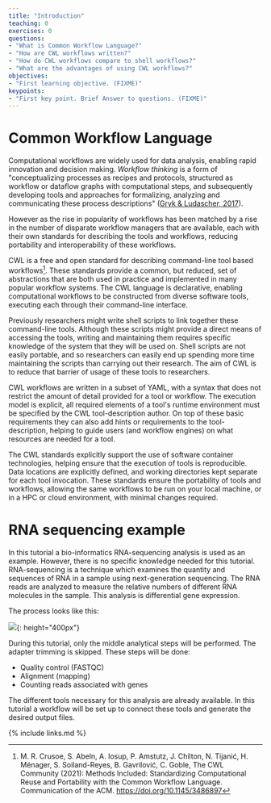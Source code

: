 ```yaml
---
title: "Introduction"
teaching: 0
exercises: 0
questions:
- "What is Common Workflow Language?"
- "How are CWL workflows written?"
- "How do CWL workflows compare to shell workflows?"
- "What are the advantages of using CWL workflows?"
objectives:
- "First learning objective. (FIXME)"
keypoints:
- "First key point. Brief Answer to questions. (FIXME)"
---
```


# Common Workflow Language

Computational workflows are widely used for data analysis, enabling rapid innovation and decision making.
_Workflow thinking_ is a form of "conceptualizing processes as recipes and protocols, structured as workflow or dataflow graphs with computational steps,
and subsequently developing tools and approaches for formalizing, analyzing and communicating these process descriptions" ([Gryk & Ludascher, 2017](https://doi.org/10.1353/lib.2017.0018)).

However as the rise in popularity of workflows has been matched by a rise in the number of disparate workflow managers that are available,
each with their own standards for describing the tools and workflows, reducing portability and interoperability of these workflows.

CWL is a free and open standard for describing command-line tool based workflows[^1].
These standards provide a common, but reduced, set of abstractions that are both used in practice and implemented in many popular workflow systems.
The CWL language is declarative, enabling computational workflows to be constructed from diverse software tools, executing each through their command-line interface.

Previously researchers might write shell scripts to link together these command-line tools.
Although these scripts might provide a direct means of accessing the tools, writing and maintaining them requires specific knowledge of the system that they will be used on.
Shell scripts are not easily portable, and so researchers can easily end up spending more time maintaining the scripts than carrying out their research.
The aim of CWL is to reduce that barrier of usage of these tools to researchers.

CWL workflows are written in a subset of YAML, with a syntax that does not restrict the amount of detail provided for a tool or workflow.
The execution model is explicit, all required elements of a tool's runtime environment must be specified by the CWL tool-description author.
On top of these basic requirements they can also add hints or requirements to the tool-description, helping to guide users (and workflow engines) on what resources are needed for a tool.

The CWL standards explicitly support the use of software container technologies, helping ensure that the execution of tools is reproducible.
Data locations are explicitly defined, and working directories kept separate for each tool invocation.
These standards ensure the portability of tools and workflows, allowing the same workflows to be run on your local machine, or in a HPC or cloud environment, with minimal changes required.

# RNA sequencing example

In this tutorial a bio-informatics RNA-sequencing analysis is used as an example. However, there is no specific knowledge needed for this tutorial.
RNA-sequencing is a technique which examines the quantity and sequences of RNA in a sample using next-generation sequencing.
The RNA reads are analyzed to measure the relative numbers of different RNA molecules in the sample. This analysis is differential gene expression.

The process looks like this:

![]({{page.root}}/fig/RNAseqWorkflow.png){: height="400px"}

During this tutorial, only the middle analytical steps will be performed. The adapter trimming is skipped.
These steps will be done:
- Quality control (FASTQC)
- Alignment (mapping)
- Counting reads associated with genes

The different tools necessary for this analysis are already available. In this tutorial a workflow will be set up to connect these tools and generate the desired output files.

{% include links.md %}

[^1]: M. R. Crusoe, S. Abeln, A. Iosup, P. Amstutz, J. Chilton, N. Tijanić, H. Ménager, S. Soiland-Reyes, B. Gavrilović, C. Goble, The CWL Community (2021): Methods Included: Standardizing Computational Reuse and Portability with the Common Workflow Language. Communication of the ACM. https://doi.org/10.1145/3486897
